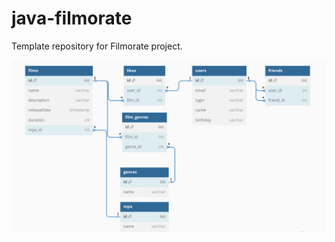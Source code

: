 # java-filmorate
Template repository for Filmorate project.

![Диаграмма базы данных](filmorate%20diagram.png)
